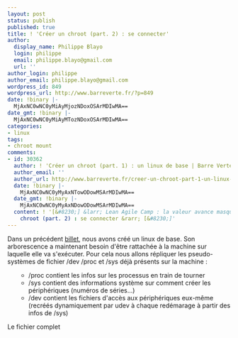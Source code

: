 ```yaml
---
layout: post
status: publish
published: true
title: ! 'Créer un chroot (part. 2) : se connecter'
author:
  display_name: Philippe Blayo
  login: philippe
  email: philippe.blayo@gmail.com
  url: ''
author_login: philippe
author_email: philippe.blayo@gmail.com
wordpress_id: 849
wordpress_url: http://www.barreverte.fr/?p=849
date: !binary |-
  MjAxNC0wNC0yMiAyMjozNDoxOSArMDIwMA==
date_gmt: !binary |-
  MjAxNC0wNC0yMiAyMTozNDoxOSArMDIwMA==
categories:
- linux
tags:
- chroot mount
comments:
- id: 30362
  author: ! 'Créer un chroot (part. 1) : un linux de base | Barre Verte !'
  author_email: ''
  author_url: http://www.barreverte.fr/creer-un-chroot-part-1-un-linux-de-base
  date: !binary |-
    MjAxNC0wNC0yMyAxNTowODowMSArMDIwMA==
  date_gmt: !binary |-
    MjAxNC0wNC0yMyAxNDowODowMSArMDIwMA==
  content: ! '[&#8230;] &larr; Lean Agile Camp : la valeur avance masquée Créer un
    chroot (part. 2) : se connecter &rarr; [&#8230;]'
---
```

<p>Dans un précédent <a href="http://www.barreverte.fr/creer-un-chroot-part-1-un-linux-de-base">billet</a>, nous avons créé un linux de base. Son arborescence a maintenant besoin d'être rattachée à la machine sur laquelle elle va s'exécuter. Pour cela nous allons répliquer les pseudo-systèmes de fichier /dev /proc et /sys déjà présents sur la machine :</p>
<ul>
<ul>
<li>/proc contient les infos sur les processus en train de tourner</li>
<li>/sys contient des informations système sur comment créer les périphériques (numéros de séries...)</li>
<li>/dev contient les fichiers d'accès aux périphériques eux-même (recréés dynamiquement par udev à chaque redémarage à partir des infos de /sys)</li>
</ul>
</ul>
<p>Le fichier complet</p>
<p><script src="https://gist.github.com/bamthomas/11221780.js"></script></p>
